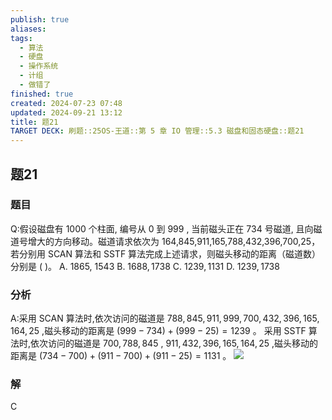 ```yaml
---
publish: true
aliases: 
tags:
  - 算法
  - 硬盘
  - 操作系统
  - 计组
  - 做错了
finished: true
created: 2024-07-23 07:48
updated: 2024-09-21 13:12
title: 题21
TARGET DECK: 刷题::25OS-王道::第 5 章 IO 管理::5.3 磁盘和固态硬盘::题21
---
```


## 题21
### 题目
Q:假设磁盘有 1000 个柱面, 编号从 0 到 999 , 当前磁头正在 734 号磁道, 且向磁道号增大的方向移动。磁道请求依次为 164,845,911,165,788,432,396,700,25，若分别用 SCAN 算法和 SSTF 算法完成上述请求，则磁头移动的距离（磁道数）分别是 ( )。
A. 1865, 1543 B. ${1688},{1738}$ C. ${1239},{1131}$ D. ${1239},{1738}$
### 分析
A:采用 SCAN 算法时,依次访问的磁道是 ${788},{845},{911},{999},{700},{432},{396},{165},{164},{25}$ ,磁头移动的距离是 $\left( {{999} - {734}}\right) + \left( {{999} - {25}}\right) = {1239}$ 。
采用 SSTF 算法时,依次访问的磁道是 ${700},{788},{845}$ , ${911},{432},{396},{165},{164},{25}$ ,磁头移动的距离是 $\left( {{734} - {700}}\right) + \left( {{911} - {700}}\right) + \left( {{911} - {25}}\right) = {1131}$ 。
![](https://img.hwenyi.live/202408112038013.webp)
### 解
C
<!--ID: 1723725255879-->

